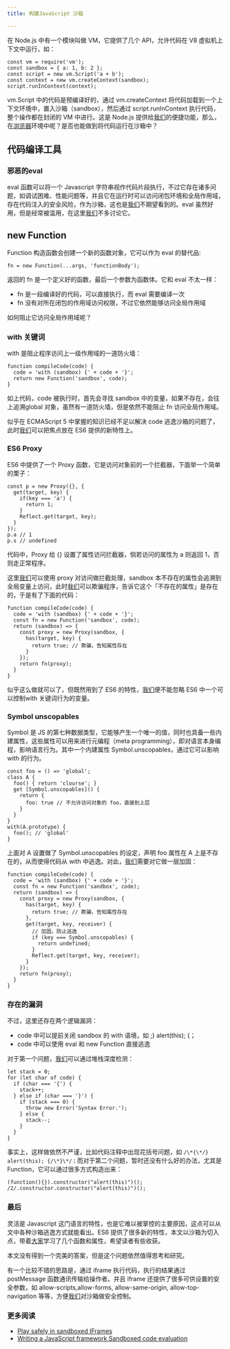 ```yaml
---
title: 构建JavaScript 沙箱

---
```

在 Node.js 中有一个模块叫做 VM，它提供了几个 API，允许代码在 V8 虚拟机上下文中运行，如：

```
const vm = require('vm');
const sandbox = { a: 1, b: 2 };
const script = new vm.Script('a + b');
const context = new vm.createContext(sandbox);
script.runInContext(context);
```

vm.Script 中的代码是预编译好的，通过 vm.createContext 将代码加载到一个上下文环境中，置入沙箱（sandbox），然后通过 script.runInContext 执行代码，整个操作都在封闭的 VM 中进行。这是 Node.js 提供给[我们](https://www.w3cdoc.com)的便捷功能，那么，在[浏览器](https://www.w3cdoc.com)环境中呢？是否也能做到将代码运行在沙箱中？

## 代码编译工具

### 邪恶的eval

eval 函数可以将一个 Javascript 字符串视作代码片段执行，不过它存在诸多问题，如调试困难、性能问题等，并且它在运行时可以访问闭包环境和全局作用域，存在代码注入的安全风险，作为沙箱，这也是[我们](https://www.w3cdoc.com)不期望看到的。eval 虽然好用，但是经常被滥用，在这里[我们](https://www.w3cdoc.com)不多讨论它。

## new Function

Function 构造函数会创建一个新的函数对象，它可以作为 eval 的替代品:

```
fn = new Function(...args, 'functionBody');
```

返回的 fn 是一个定义好的函数，最后一个参数为函数体。它和 eval 不太一样：

* fn 是一段编译好的代码，可以直接执行，而 eval 需要编译一次
* fn 没有对所在闭包的作用域访问权限，不过它依然能够访问全局作用域

如何阻止它访问全局作用域呢？

### with 关键词

with 是阻止程序访问上一级作用域的一道防火墙：

```
function compileCode(code) {
  code = 'with (sandbox) {' + code + '}';
  return new Function('sandbox', code);
}
```

如上代码，code 被执行时，首先会寻找 sandbox 中的变量，如果不存在，会往上追溯global 对象，虽然有一道防火墙，但是依然不能阻止 fn 访问全局作用域。

似乎在 ECMAScript 5 中掌握的知识已经不足以解决 code 逃逸沙箱的问题了，此时[我们](https://www.w3cdoc.com)可以把焦点放在 ES6 提供的新特性上。

### ES6 Proxy

ES6 中提供了一个 Proxy 函数，它是访问对象前的一个拦截器，下面举一个简单的栗子：

```
const p = new Proxy({}, {
  get(target, key) {
    if(key === 'a') {
      return 1;
    }
    Reflect.get(target, key);
  }
});
p.a // 1
p.s // undefined
```

代码中，Proxy 给 {} 设置了属性访问拦截器，倘若访问的属性为 a 则返回 1，否则走正常程序。

这里[我们](https://www.w3cdoc.com)可以使用 proxy 对访问做拦截处理，sandbox 本不存在的属性会追溯到全局变量上访问，此时[我们](https://www.w3cdoc.com)可以欺骗程序，告诉它这个「不存在的属性」是存在的，于是有了下面的代码：

```
function compileCode(code) {
  code = 'with (sandbox) {' + code + '}';
  const fn = new Function('sandbox', code);
  return (sandbox) => {
    const proxy = new Proxy(sandbox, {
      has(target, key) {
        return true; // 欺骗，告知属性存在
      }
    });
    return fn(proxy);
  }
}
```

似乎这么做就可以了，但既然用到了 ES6 的特性，[我们](https://www.w3cdoc.com)便不能忽略 ES6 中一个可以控制with 关键词行为的变量。

### Symbol unscopables

Symbol 是 JS 的第七种数据类型，它能够产生一个唯一的值，同时也具备一些内建属性，这些属性可以用来进行元编程（meta programming），即对语言本身编程，影响语言行为。其中一个内建属性 Symbol.unscopables，通过它可以影响 with 的行为。

```
const foo = () => 'global';
class A {
  foo() { return 'clourse'; }
  get [Symbol.unscopables]() {
    return {
      foo: true // 不允许访问对象的 foo，直接到上层
    }
  }
}
with(A.prototype) {
  foo(); // 'global'
}
```

上面对 A 设置做了 Symbol.unscopables 的设定，声明 foo 属性在 A 上是不存在的，从而使得代码从 with 中逃逸。对此，[我们](https://www.w3cdoc.com)需要对它做一层加固：

```
function compileCode(code) {
  code = 'with (sandbox) {' + code + '}';
  const fn = new Function('sandbox', code);
  return (sandbox) => {
    const proxy = new Proxy(sandbox, {
      has(target, key) {
        return true; // 欺骗，告知属性存在
      },
      get(target, key, receiver) {
        // 加固，防止逃逸
        if (key === Symbol.unscopables) {
          return undefined;
        }
        Reflect.get(target, key, receiver);
      }
    });
    return fn(proxy);
  }
}
```

### 存在的漏洞

不过，这里还存在两个逻辑漏洞：

* code 中可以提前关闭 sandbox 的 with 语境，如 ;} alert(this); {；
* code 中可以使用 eval 和 new Function 直接逃逸

对于第一个问题，[我们](https://www.w3cdoc.com)可以通过堆栈深度检测：

```
let stack = 0;
for (let char of code) {
  if (char === '{') {
    stack++;
  } else if (char === '}') {
    if (stack === 0) {
      throw new Error('Syntax Error.');
    } else {
      stack--;
    }
  }
}
```

事实上，这样做依然不严谨，比如代码注释中出现花括号问题，如 ```/\*{\*/} alert(this); {/\*}\*/；```而对于第二个问题，暂时还没有什么好的办法，尤其是 Function，它可以通过很多方式构造出来：

```
(function(){}).constructor("alert(this)")();
/2/.constructor.constructor("alert(this)")();
```

### 最后

灵活是 Javascript 这门语言的特性，也是它难以被掌控的主要原因，这点可以从文中各种沙箱逃逸方式就能看出。ES6 提供了很多新的特性，本文以沙箱为切入点，带着[大家](https://www.w3cdoc.com)学习了几个函数和属性，希望读者有些收获。

本文没有得到一个完美的答案，但是这个问题依然值得思考和研究。

有一个比较不错的思路是，通过 iframe 执行代码，执行的结果通过 postMessage 函数通讯传输给操作者。并且 iframe 还提供了很多可供设置的安全参数，如 allow-scripts,allow-forms, allow-same-origin, allow-top-navigation 等等，方便[我们](https://www.w3cdoc.com)对沙箱做安全控制。

### 更多阅读

* <a class=" wrap external" href="https://link.zhihu.com/?target=http%3A//www.html5rocks.com/en/tutorials/security/sandboxed-iframes/" target="_blank" rel="nofollow noopener noreferrer" data-za-detail-view-id="1043">Play safely in sandboxed IFrames</a>
* <a class=" wrap external" href="https://link.zhihu.com/?target=https%3A//blog.risingstack.com/writing-a-javascript-framework-sandboxed-code-evaluation/" target="_blank" rel="nofollow noopener noreferrer" data-za-detail-view-id="1043">Writing a JavaScript framework Sandboxed code evaluation</a>
